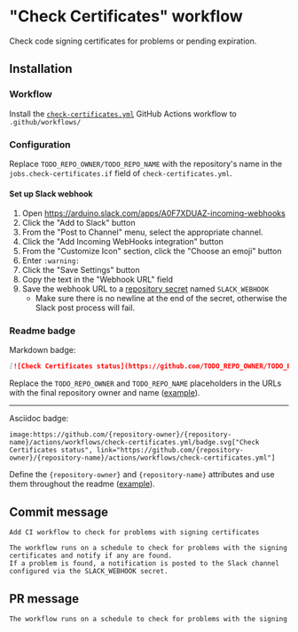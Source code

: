 # "Check Certificates" workflow

Check code signing certificates for problems or pending expiration.

## Installation

### Workflow

Install the [`check-certificates.yml`](check-certificates.yml) GitHub Actions workflow to `.github/workflows/`

### Configuration

Replace `TODO_REPO_OWNER/TODO_REPO_NAME` with the repository's name in the `jobs.check-certificates.if` field of `check-certificates.yml`.

#### Set up Slack webhook

1. Open https://arduino.slack.com/apps/A0F7XDUAZ-incoming-webhooks
1. Click the "Add to Slack" button
1. From the "Post to Channel" menu, select the appropriate channel.
1. Click the "Add Incoming WebHooks integration" button
1. From the "Customize Icon" section, click the "Choose an emoji" button
1. Enter `:warning:`
1. Click the "Save Settings" button
1. Copy the text in the "Webhook URL" field
1. Save the webhook URL to a [repository secret](https://docs.github.com/actions/security-guides/encrypted-secrets#creating-encrypted-secrets-for-a-repository) named `SLACK_WEBHOOK`
   - Make sure there is no newline at the end of the secret, otherwise the Slack post process will fail.

### Readme badge

Markdown badge:

```markdown
[![Check Certificates status](https://github.com/TODO_REPO_OWNER/TODO_REPO_NAME/actions/workflows/check-certificates.yml/badge.svg)](https://github.com/TODO_REPO_OWNER/TODO_REPO_NAME/actions/workflows/check-certificates.yml)
```

Replace the `TODO_REPO_OWNER` and `TODO_REPO_NAME` placeholders in the URLs with the final repository owner and name ([example](https://raw.githubusercontent.com/arduino-libraries/ArduinoIoTCloud/master/README.md)).

---

Asciidoc badge:

```adoc
image:https://github.com/{repository-owner}/{repository-name}/actions/workflows/check-certificates.yml/badge.svg["Check Certificates status", link="https://github.com/{repository-owner}/{repository-name}/actions/workflows/check-certificates.yml"]
```

Define the `{repository-owner}` and `{repository-name}` attributes and use them throughout the readme ([example](https://raw.githubusercontent.com/arduino-libraries/WiFiNINA/master/README.adoc)).

## Commit message

```
Add CI workflow to check for problems with signing certificates

The workflow runs on a schedule to check for problems with the signing certificates and notify if any are found.
If a problem is found, a notification is posted to the Slack channel configured via the SLACK_WEBHOOK secret.
```

## PR message

```markdown
The workflow runs on a schedule to check for problems with the signing certificates and notify if any are found. If a problem is found, a notification is posted to the Slack channel configured via the `SLACK_WEBHOOK` secret.
```
